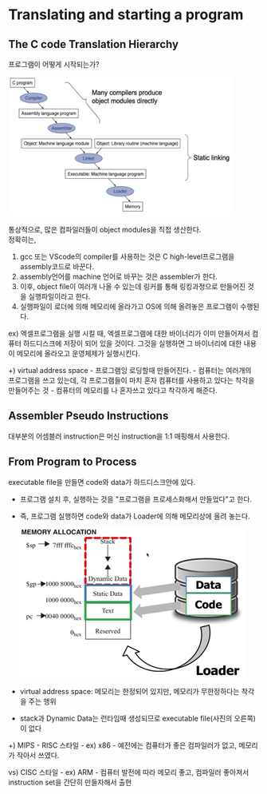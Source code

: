 # Translating and starting a program

## The C code Translation Hierarchy
프로그램이 어떻게 시작되는가?

<img src="../img/computerHierarchy.png" alt="computerHierarchy" width="450" height="280">

통상적으로, 많은 컴파일러들이 object modules을 직접 생산한다.     
정확히는,
1. gcc 또는 VScode의 compiler를 사용하는 것은 C high-level프로그램을 assembly코드로 바꾼다.
2. assembly언어를 machine 언어로 바꾸는 것은 assembler가 한다.
3. 이후, object file이 여러개 나올 수 있는데 링커를 통해 링킹과정으로 만들어진 것을 실행파일이라고 한다.
4. 실행파일이 로더에 의해 메모리에 올라가고 OS에 의해 올려놓은 프로그램이 수행된다.

ex) 엑셀프로그램을 실행 시킬 때, 엑셀프로그램에 대한 바이너리가 이미 만들어져서 컴퓨터 하드디스크에 저장이 되어 있을 것이다. 그것을 실행하면 그 바이너리에 대한 내용이 메모리에 올라오고 운영체제가 실행시킨다.

+) virtual address space
    - 프로그램잉 로딩할때 만들어진다.
    - 컴퓨터는 여러개의 프로그램을 쓰고 있는데, 각 프로그램들이 마치 혼자 컴퓨터를 사용하고 있다는 착각을 만들어주는 것
        - 컴퓨터의 메모리를 나 혼자쓰고 있다고 착각하게 해준다.

## Assembler Pseudo Instructions
대부분의 어셈블러 instruction은 머신 instruction을 1:1 매핑해서 사용한다.

## From Program to Process
executable file을 만들면 code와 data가 하드디스크안에 있다.
- 프로그램 설치 후, 실행하는 것을 "프로그램을 프로세스화해서 만들었다"고 한다.
- 즉, 프로그램 실행하면 code와 data가 Loader에 의해 메모리상에 올려 놓는다.

    <img src="../img/programToProcess.png" alt="programToProcess" width="450" height="300">

- virtual address space: 메모리는 한정되어 있지만, 메모리가 무한정하다는 착각을 주는 행위
- stack과 Dynamic Data는 런타임때 생성되므로 executable file(사진의 오른쪽)이 없다



+) MIPS
    - RISC 스타일
        - ex) x86
        - 예전에는 컴퓨터가 좋은 컴파일러가 없고, 메모리가 작아서 쓰였다.
    
vs)  CISC 스타일
        - ex) ARM
        - 컴퓨터 발전에 따라 메모리 좋고, 컴파일러 좋아져서 instruction set을 간단히 만들자해서 출현 